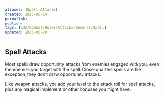 ```yaml
---
aliases: [Spell Attacks]
created: 2023-05-14
permalink: 
publish: 
tags: [13A/Combat/Rules/Attacks/General/Spell]
updated: 2023-05-29
---
```


## Spell Attacks

Most spells draw opportunity attacks from enemies engaged with you, even the enemies you target with the spell. Close-quarters spells are the exception; they don’t draw opportunity attacks.

Like weapon attacks, you add your level to the attack roll for spell attacks, plus any magical implement or other bonuses you might have.